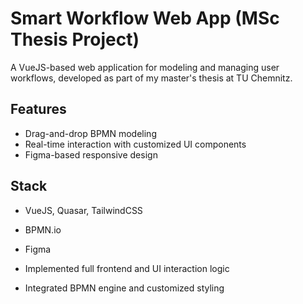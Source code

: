 # Smart Workflow Web App (MSc Thesis Project)

A VueJS-based web application for modeling and managing user workflows, developed as part of my master's thesis at TU Chemnitz.

## Features
- Drag-and-drop BPMN modeling
- Real-time interaction with customized UI components
- Figma-based responsive design

## Stack
- VueJS, Quasar, TailwindCSS
- BPMN.io
- Figma

- Implemented full frontend and UI interaction logic
- Integrated BPMN engine and customized styling
